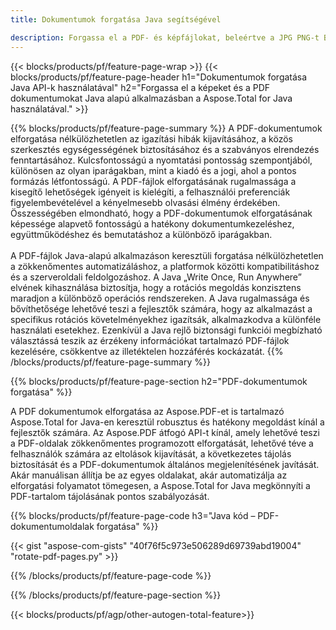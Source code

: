 ```yaml
---
title: Dokumentumok forgatása Java segítségével 

description: Forgassa el a PDF- és képfájlokat, beleértve a JPG PNG-t BMP GIF TIFF SVG-t a Java alkalmazáson keresztül.
---
```


{{< blocks/products/pf/feature-page-wrap >}}
{{< blocks/products/pf/feature-page-header h1="Dokumentumok forgatása Java API-k használatával" h2="Forgassa el a képeket és a PDF dokumentumokat Java alapú alkalmazásban a Aspose.Total for Java használatával." >}}

{{% blocks/products/pf/feature-page-summary %}}
A PDF-dokumentumok elforgatása nélkülözhetetlen az igazítási hibák kijavításához, a közös szerkesztés egységességének biztosításához és a szabványos elrendezés fenntartásához. Kulcsfontosságú a nyomtatási pontosság szempontjából, különösen az olyan iparágakban, mint a kiadó és a jogi, ahol a pontos formázás létfontosságú. A PDF-fájlok elforgatásának rugalmassága a kisegítő lehetőségek igényeit is kielégíti, a felhasználói preferenciák figyelembevételével a kényelmesebb olvasási élmény érdekében. Összességében elmondható, hogy a PDF-dokumentumok elforgatásának képessége alapvető fontosságú a hatékony dokumentumkezeléshez, együttműködéshez és bemutatáshoz a különböző iparágakban. <br /><br />
A PDF-fájlok Java-alapú alkalmazáson keresztüli forgatása nélkülözhetetlen a zökkenőmentes automatizáláshoz, a platformok közötti kompatibilitáshoz és a szerveroldali feldolgozáshoz. A Java „Write Once, Run Anywhere” elvének kihasználása biztosítja, hogy a rotációs megoldás konzisztens maradjon a különböző operációs rendszereken. A Java rugalmassága és bővíthetősége lehetővé teszi a fejlesztők számára, hogy az alkalmazást a specifikus rotációs követelményekhez igazítsák, alkalmazkodva a különféle használati esetekhez. Ezenkívül a Java rejlő biztonsági funkciói megbízható választássá teszik az érzékeny információkat tartalmazó PDF-fájlok kezelésére, csökkentve az illetéktelen hozzáférés kockázatát. 
{{% /blocks/products/pf/feature-page-summary  %}}


{{% blocks/products/pf/feature-page-section  h2="PDF-dokumentumok forgatása" %}}

A PDF dokumentumok elforgatása az Aspose.PDF-et is tartalmazó Aspose.Total for Java-en keresztül robusztus és hatékony megoldást kínál a fejlesztők számára. Az Aspose.PDF átfogó API-t kínál, amely lehetővé teszi a PDF-oldalak zökkenőmentes programozott elforgatását, lehetővé téve a felhasználók számára az eltolások kijavítását, a következetes tájolás biztosítását és a PDF-dokumentumok általános megjelenítésének javítását. Akár manuálisan állítja be az egyes oldalakat, akár automatizálja az elforgatási folyamatot tömegesen, a Aspose.Total for Java megkönnyíti a PDF-tartalom tájolásának pontos szabályozását.

{{% blocks/products/pf/feature-page-code h3="Java kód – PDF-dokumentumoldalak forgatása" %}}

{{< gist "aspose-com-gists" "40f76f5c973e506289d69739abd19004" "rotate-pdf-pages.py" >}}

{{% /blocks/products/pf/feature-page-code  %}}

{{% /blocks/products/pf/feature-page-section %}}

{{< blocks/products/pf/agp/other-autogen-total-feature>}}